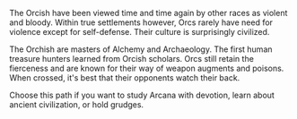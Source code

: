 The Orcish have been viewed time and time again by other races as violent and bloody. Within true settlements however, Orcs rarely have need for violence except for self-defense. Their culture is surprisingly civilized.

The Orchish are masters of Alchemy and Archaeology. The first human treasure hunters learned from Orcish scholars. Orcs still retain the fierceness and are known for their way of weapon augments and poisons. When crossed, it's best that their opponents watch their back.

Choose this path if you want to study Arcana with devotion, learn about ancient civilization, or hold grudges.
